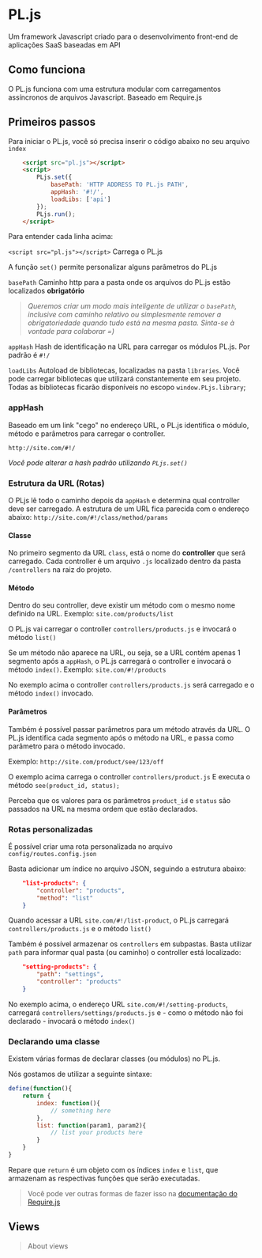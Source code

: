 # PL.js
Um framework Javascript criado para o desenvolvimento front-end de aplicações SaaS baseadas em API

## Como funciona
O PL.js funciona com uma estrutura modular com carregamentos assíncronos de arquivos Javascript. Baseado em Require.js 

## Primeiros passos
Para iniciar o PL.js, você só precisa inserir o código abaixo no seu arquivo `index`
```html
    <script src="pl.js"></script>
    <script>
        PLjs.set({
            basePath: 'HTTP ADDRESS TO PL.js PATH',
            appHash: '#!/',
            loadLibs: ['api']
        });
        PLjs.run();
    </script>
```

Para entender cada linha acima:

`<script src="pl.js"></script>` Carrega o PL.js

A função `set()` permite personalizar alguns parâmetros do PL.js

`basePath` Caminho http para a pasta onde os arquivos do PL.js estão localizados **obrigatório** 

> *Queremos criar um modo mais inteligente de utilizar o `basePath`, inclusive com caminho relativo ou simplesmente remover a obrigatoriedade quando tudo está na mesma pasta. Sinta-se à vontade para colaborar =)*

`appHash` Hash de identificação na URL para carregar os módulos PL.js. Por padrão é `#!/`

`loadLibs` Autoload de bibliotecas, localizadas na pasta `libraries`. Você pode carregar bibliotecas que utilizará constantemente em seu projeto. Todas as bibliotecas ficarão disponíveis no escopo `window.PLjs.library`;


### appHash
Baseado em um link "cego" no endereço URL, o PL.js identifica o módulo, método e parâmetros para carregar o controller.

`http://site.com/#!/`

*Você pode alterar a hash padrão utilizando `PLjs.set()`*

### Estrutura da URL (Rotas)
O PLjs lê todo o caminho depois da `appHash` e determina qual controller deve ser carregado. A estrutura de um URL fica parecida com o endereço abaixo:
`http://site.com/#!/class/method/params`

#### Classe
No primeiro segmento da URL `class`, está o nome do **controller** que será carregado.
Cada controller é um arquivo `.js` localizado dentro da pasta `/controllers` na raiz do projeto.

#### Método
Dentro do seu controller, deve existir um método com o mesmo nome definido na URL.
Exemplo:
`site.com/products/list`

O PL.js vai carregar o controller `controllers/products.js` e invocará o método `list()`

Se um método não aparece na URL, ou seja, se a URL contém apenas 1 segmento após a `appHash`, o PL.js carregará o controller e invocará o método `index()`.
Exemplo:
`site.com/#!/products`

No exemplo acima o controller `controllers/products.js` será carregado e o método `index()` invocado.

#### Parâmetros
Também é possível passar parâmetros para um método através da URL. O PL.js identifica cada segmento após o método na URL, e passa como parâmetro para o método invocado.

Exemplo:
`http://site.com/product/see/123/off`

O exemplo acima carrega o controller `controllers/product.js`
E executa o método `see(product_id, status);`

Perceba que os valores para os parâmetros `product_id` e `status` são passados na URL na mesma ordem que estão declarados.

### Rotas personalizadas
É possível criar uma rota personalizada no arquivo `config/routes.config.json`

Basta adicionar um índice no arquivo JSON, seguindo a estrutura abaixo:
```json
	"list-products": {
		"controller": "products",
		"method": "list"
	}
```

Quando acessar a URL `site.com/#!/list-product`, o PL.js carregará `controllers/products.js` e o método `list()`

Também é possível armazenar os `controllers` em subpastas. Basta utilizar `path` para informar qual pasta (ou caminho) o controller está localizado:

```json
	"setting-products": {
    	"path": "settings",
		"controller": "products"
	}
```

No exemplo acima, o endereço URL `site.com/#!/setting-products`, carregará `controllers/settings/products.js` e - como o método não foi declarado - invocará o método `index()`


### Declarando uma classe
Existem várias formas de declarar classes (ou módulos) no PL.js.

Nós gostamos de utilizar a seguinte sintaxe:
```javascript
define(function(){
	return {
		index: function(){
			// something here
		},
		list: function(param1, param2){
			// list your products here
		}
	}
}
```

Repare que `return` é um objeto com os índices `index` e `list`, que armazenam as respectivas funções que serão executadas.

> Você pode ver outras formas de fazer isso na [documentação do Require.js](http://requirejs.org/docs/api.html#define)


## Views
>About views